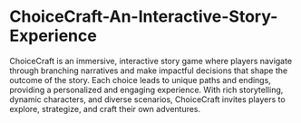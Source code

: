 # ChoiceCraft-An-Interactive-Story-Experience 

ChoiceCraft is an immersive, interactive story game where players navigate through branching narratives and make impactful decisions that shape the outcome of the story. Each choice leads to unique paths and endings, providing a personalized and engaging experience. With rich storytelling, dynamic characters, and diverse scenarios, ChoiceCraft invites players to explore, strategize, and craft their own adventures.








